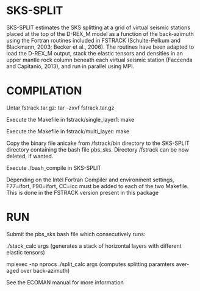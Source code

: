 # SKS-SPLIT
SKS-SPLIT estimates the SKS splitting at a grid of virtual seismic stations placed at the top of the D-REX_M model as a function of the back-azimuth using the Fortran routines included in FSTRACK (Schulte-Pelkum and Blackmann, 2003; Becker et al., 2006). The routines have been adapted to load the D-REX_M output, stack the elastic tensors and densities in an upper mantle rock column beneath each virtual seismic station (Faccenda and Capitanio, 2013), and run in parallel using MPI.

# COMPILATION

Untar fstrack.tar.gz: tar -zxvf fstrack.tar.gz

Execute the Makefile in fstrack/single_layer1: make

Execute the Makefile in fstrack/multi_layer: make

Copy the binary file anicake from /fstrack/bin directory to the SKS-SPLIT directory containing the bash file pbs_sks. Directory /fstrack can be now deleted, if wanted.

Execute ./bash_compile in SKS-SPLIT

Depending on the Intel Fortran Compiler and environment settings, F77=ifort, F90=ifort, CC=icc must be added to each of the two Makefile. This is done in the FSTRACK version present in this package

# RUN 

Submit the pbs_sks bash file which consecutively runs:

./stack_calc args (generates a stack of horizontal layers with different elastic
tensors)

mpiexec -np nprocs ./split_calc args (computes splitting paramters aver-
aged over back-azimuth)


See the ECOMAN manual for more information
